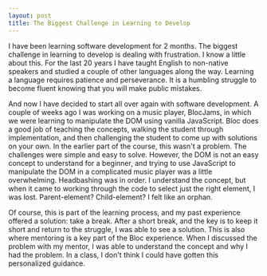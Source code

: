 ```yaml
---
layout: post
title: The Biggest Challenge in Learning to Develop
---
```


I have been learning software development for 2 months. The biggest challenge in learning to develop is dealing with frustration. I know a little about this. For the last 20 years I have taught English to non-native speakers and studied a couple of other languages along the way. Learning a language requires patience and perseverance. It is a humbling struggle to become fluent knowing that you will make public mistakes.

And now I have decided to start all over again with software development. A couple of weeks ago I was working on a music player, BlocJams, in which we were learning to manipulate the DOM using vanilla JavaScript. Bloc does a good job of teaching the concepts, walking the student through implementation, and then challenging the student to come up with solutions on your own. In the earlier part of the course, this wasn't a problem. The challenges were simple and easy to solve. However, the DOM is not an easy concept to understand for a beginner, and trying to use JavaScript to manipulate the DOM in a complicated music player was a little overwhelming. Headbashing was in order. I understand the concept, but when it came to working through the code to select just the right element, I was lost. Parent-element? Child-element? I felt like an orphan.

Of course, this is part of the learning process, and my past experience offered a solution: take a break. After a short break, and the key is to keep it short and return to the struggle, I was able to see a solution. This is also where mentoring is a key part of the Bloc experience. When I discussed the problem with my mentor, I was able to understand the concept and why I had the problem. In a class, I don't think I could have gotten this personalized guidance.    

